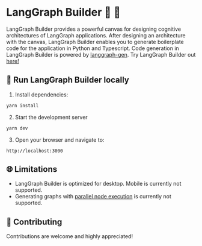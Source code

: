 # LangGraph Builder 🦜 🎨

LangGraph Builder provides a powerful canvas for designing cognitive architectures of LangGraph applications. After designing an architecture with the canvas, LangGraph Builder enables you to generate boilerplate code for the application in Python and Typescript. Code generation in LangGraph Builder is powered by [langgraph-gen](https://github.com/langchain-ai/langgraph-gen-py). Try LangGraph Builder out [here!](https://build.langchain.com)

## 🚀 Run LangGraph Builder locally

1. Install dependencies:

```bash
yarn install
```

2. Start the development server

```bash
yarn dev
```

3. Open your browser and navigate to:

```
http://localhost:3000
```

## 🌐 Limitations

- LangGraph Builder is optimized for desktop. Mobile is currently not supported.
- Generating graphs with [parallel node execution](https://langchain-ai.github.io/langgraph/how-tos/branching/) is currently not supported.

## 🤝 Contributing

Contributions are welcome and highly appreciated!

